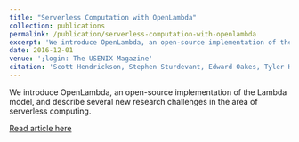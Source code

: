 ```yaml
---
title: "Serverless Computation with OpenLambda"
collection: publications
permalink: /publication/serverless-computation-with-openlambda
excerpt: 'We introduce OpenLambda, an open-source implementation of the Lambda model, and describe several new research challenges in the area of serverless computing.'
date: 2016-12-01
venue: ';login: The USENIX Magazine'
citation: 'Scott Hendrickson, Stephen Sturdevant, Edward Oakes, Tyler Harter, Venkateshwaran Venkataramani, Andrea C. Arpaci‐Dusseau, and Remzi H. Arpaci‐Dusseau, “Serverless Computation with OpenLambda,” ;login: The USENIX Magazine, Winter 2016, Vol. 41, No. 4'
---
```

We introduce OpenLambda, an open-source implementation of the Lambda model, and describe several new research challenges in the area of serverless computing.

[Read article here](http://edoakes.github.io/files/openlambda_login_2016.pdf)
